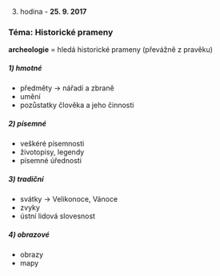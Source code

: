 3. hodina - **25. 9. 2017**
### Téma: Historické prameny
**archeologie** = hledá historické prameny (převážně z pravěku)
##### 1) hmotné
- předměty -> nářadí a zbraně
- umění
- pozůstatky člověka a jeho činnosti
##### 2) písemné
- veškéré písemnosti
- životopisy, legendy
- písemné úřednosti
##### 3) tradiční
- svátky -> Velikonoce, Vánoce
- zvyky
- ústní lidová slovesnost
##### 4) obrazové
- obrazy
- mapy